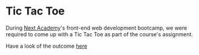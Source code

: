 # Tic Tac Toe
During <a href="www.nextacademy.com">Next Academy</a>'s front-end web development bootcamp, we were required to come up with a Tic Tac Toe as part of the course's assignment.

Have a look of the outcome <a href="https://bahiyahmj.github.io/NA-Tic-Tac-Toe/">here</a>
